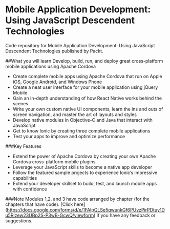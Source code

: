 # Mobile Application Development: Using JavaScript Descendent Technologies
Code repository for Mobile Application Development: Using JavaScript Descendent Technologies published by Packt.


##What you will learn
Develop, build, run, and deploy great cross-platform mobile applications using Apache Cordova
* Create complete mobile apps using Apache Cordova that run on Apple iOS, Google Android, and Windows Phone
* Create a neat user interface for your mobile application using jQuery Mobile
* Gain an in-depth understanding of how React Native works behind the scenes
* Write your own custom native UI components, learn the ins and outs of screen navigation, and master the art of layouts and styles
* Develop native modules in Objective-C and Java that interact with JavaScript
* Get to know Ionic by creating three complete mobile applications
* Test your apps to improve and optimize performance



###Key Features
* Extend the power of Apache Cordova by creating your own Apache Cordova cross-platform mobile plugins.
* Leverage your JavaScript skills to become a native app developer
* Follow the featured sample projects to experience Ionic’s impressive capabilities 
* Extend your developer skillset to build, test, and launch mobile apps with confidence


###Note
 Modules 1,2, and 3 have code arranged by chapter (for the chapters that have code). [Click here] (https://docs.google.com/forms/d/e/1FAIpQLSe5qwunkGf6PUvzPirPDtuy1Du5Rlzew23UBp2S-P3wB-GcwQ/viewform) if you have any feedback or suggestions.



